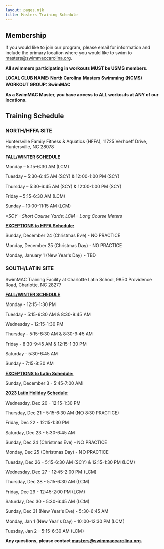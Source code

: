 ```yaml
---
layout: pages.njk
title: Masters Training Schedule
---
```

## Membership

<div class="bg-gray-100 p-6 my-6 text-center" markdown="1">

If you would like to join our program, please email for information and include the primary location where you would like to swim to <a href="mailto:cthomas@swimmaccarolina.org">masters@swimmaccarolina.org.</a> 

**All swimmers participating in workouts MUST be USMS members.** 

**LOCAL CLUB NAME: North Carolina Masters Swimming (NCMS)** 

**<p style=" margin-bottom: -10px;">**

**WORKOUT GROUP: SwimMAC**

**</p>**

**As a SwimMAC Master, you have access to ALL workouts at ANY of our locations.**

</div>

<h2 class="separator-center">Training Schedule</h2>

<div class="flex flex-wrap -mx-4" markdown="1">
<div class="w-full md:w-1/2 p-4" markdown="1">

### NORTH/HFFA SITE

<p class="center">Huntersville Family Fitness & Aquatics (HFFA), 11725 Verhoeff Drive, Huntersville, NC 28078</p>

<span style="text-decoration: underline;"><strong>FALL/WINTER SCHEDULE</strong></span>

Monday – 5:15-6:30 AM (LCM)

Tuesday – 5:30-6:45 AM (SCY) & 12:00-1:00 PM (SCY)

Thursday – 5:30-6:45 AM (SCY) & 12:00-1:00 PM (SCY)

Friday – 5:15-6:30 AM (LCM)

Sunday – 10:00-11:15 AM (LCM)

*\*SCY – Short Course Yards; LCM – Long Course Meters*

<span style="text-decoration: underline;"><strong>EXCEPTIONS to HFFA Schedule:</strong></span>

Sunday, December 24 (Christmas Eve) - NO PRACTICE

Monday, December 25 (Christmas Day) - NO PRACTICE

Monday, January 1 (New Year's Day) - TBD

</div>

<div class="w-full md:w-1/2 p-4" markdown="1">

### SOUTH/LATIN SITE

SwimMAC Training Facility at Charlotte Latin School, 9850 Providence Road, Charlotte, NC 28277

<span style="text-decoration: underline;"><strong>FALL/WINTER SCHEDULE</strong></span>

Monday - 12:15-1:30 PM

Tuesday - 5:15-6:30 AM & 8:30-9:45 AM

Wednesday - 12:15-1:30 PM

Thursday - 5:15-6:30 AM & 8:30-9:45 AM

Friday - 8:30-9:45 AM & 12:15-1:30 PM

Saturday - 5:30-6:45 AM

Sunday - 7:15-8:30 AM

<span style="text-decoration: underline;"><strong>EXCEPTIONS to Latin Schedule:</strong></span>

Sunday, December 3 - 5:45-7:00 AM

<span style="text-decoration: underline;"><strong>2023 Latin Holiday Schedule:</strong></span>

Wednesday, Dec 20 - 12:15-1:30 PM

Thursday, Dec 21 - 5:15-6:30 AM (NO 8:30 PRACTICE)

Friday, Dec 22 - 12:15-1:30 PM

Saturday, Dec 23 - 5:30-6:45 AM

Sunday, Dec 24 (Christmas Eve) - NO PRACTICE

Monday, Dec 25 (Christmas Day) - NO PRACTICE

Tuesday, Dec 26 - 5:15-6:30 AM (SCY) & 12:15-1:30 PM (LCM)

Wednesday, Dec 27 - 12:45-2:00 PM (LCM)

Thursday, Dec 28 - 5:15-6:30 AM (LCM)

Friday, Dec 29 - 12:45-2:00 PM (LCM)

Saturday, Dec 30 - 5:30-6:45 AM (LCM)

Sunday, Dec 31 (New Year's Eve) - 5:30-6:45 AM

Monday, Jan 1 (New Year's Day) - 10:00-12:30 PM (LCM)

Tuesday, Jan 2 - 5:15-6:30 AM (LCM)

</div>

<div class="bg-gray-100 p-6 my-6 text-center" markdown="1">

**Any questions, please contact <a href="mailto:cthomas@swimmaccarolina.org" target="_blank" rel="noopener">masters@swimmaccarolina.org</a>.**

</div>
</div>